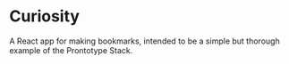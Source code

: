 # Curiosity

A React app for making bookmarks, intended to be a simple but thorough example of the Prontotype Stack.

